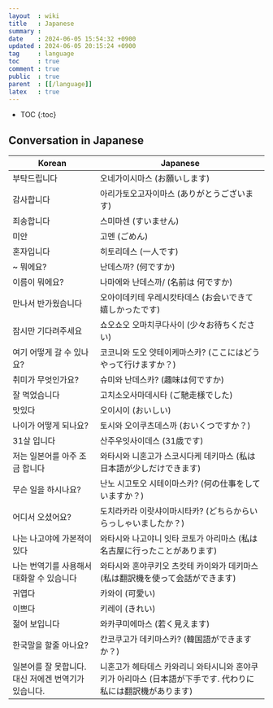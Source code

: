 ```yaml
---
layout  : wiki
title   : Japanese
summary : 
date    : 2024-06-05 15:54:32 +0900
updated : 2024-06-05 20:15:24 +0900
tag     : language
toc     : true
comment : true
public  : true
parent  : [[/language]]
latex   : true
---
```

* TOC
{:toc}

## Conversation in Japanese

| Korean            | Japanese                                                    |
|-------------------|-------------------------------------------------------------|
| 부탁드립니다            | 오네가이시마스 (お願いします)                                            |
| 감사합니다             | 아리가토오고자이마스 (ありがとうございます)                                     |
| 죄송합니다             | 스미마센 (すいません)                                                |
| 미안                 | 고멘 (ごめん)                                                    |
| 혼자입니다             | 히토리데스 (一人です)                                                |
| ~ 뭐에요?             | 난데스까? (何ですか)                                                |
| 이름이 뭐에요?          | 나마에와 난데스까/ (名前は 何ですか)                                       |
| 만나서 반가웠습니다        | 오아이데키테 우레시캇타데스 (お会いできて嬉しかったです)                              |
| 잠시만 기다려주세요        | 쇼오쇼오 오마치쿠다사이 (少々お待ちください)                                    |
| 여기 어떻게 갈 수 있나요?   | 코코니와 도오 얏테이케마스카? (ここにはどうやって行けますか？)                          |
| 취미가 무엇인가요?        | 슈미와 난데스카? (趣味は何ですか)                                         |
| 잘 먹었습니다           | 고치소오사마데시타 (ご馳走様でした)                                         |
| 맛있다               | 오이시이 (おいしい)                                                 |
| 나이가 어떻게 되나요?      | 토시와 오이쿠츠데스까 (おいくつですか？)                                      | 
| 31살 입니다 | 산주우잇사이데스 (31歳です)                                            |                  
| 저는 일본어를 아주 조금 합니다 | 와타시와 니혼고가 스코시다케 데키마스 (私は日本語が少しだけできます)                       |
| 무슨 일을 하시나요?       | 난노 시고토오 시테이마스카? (何の仕事をしていますか？)                              |
| 어디서 오셨어요?         | 도치라카라 이랏샤이마시타카? (どちらからいらっしゃいましたか？)                          |
| 나는 나고야에 가본적이 있다 | 와타시와 나고야니 잇타 코토가 아리마스 (私は名古屋に行ったことがあります)                    |
| 나는 번역기를 사용해서 대화할 수 있습니다 | 와타시와 혼야쿠키오 츠캇테 카이와가 데키마스 (私は翻訳機を使って会話ができます)                 |
| 귀엽다 | 카와이 (可愛い)                                                   |
| 이쁘다 | 키레이 (きれい)                                                   |
| 젊어 보입니다 | 와카쿠미에마스 (若く見えます)                                            |
| 한국말을 할줄 아나요? | 칸코쿠고가 데키마스카? (韓国語ができますか？)                                   |
| 일본어를 잘 못합니다. 대신 저에겐 번역기가 있습니다. | 니혼고가 헤타데스 카와리니 와타시니와 혼야쿠키가 아리마스 (日本語が下手です. 代わりに私には翻訳機があります) |